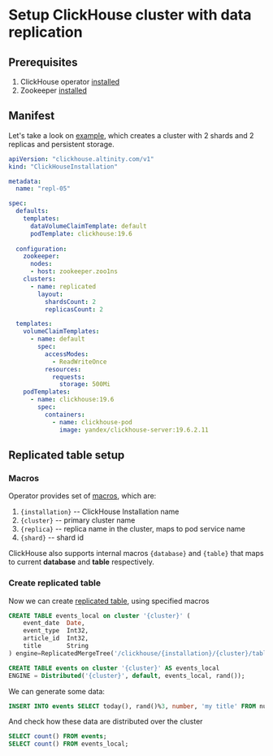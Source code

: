 
# Setup ClickHouse cluster with data replication

## Prerequisites

1. ClickHouse operator [installed](operator_installation_details.md)
1. Zookeeper [installed](zookeeper_setup.md)


## Manifest

Let's take a look on [example](./chi-examples/04-replication-zookeeper-05-simple-PV.yaml), which creates a cluster with 2 shards and 2 replicas and persistent storage.

```yaml
apiVersion: "clickhouse.altinity.com/v1"
kind: "ClickHouseInstallation"

metadata:
  name: "repl-05"

spec:
  defaults:
    templates: 
      dataVolumeClaimTemplate: default
      podTemplate: clickhouse:19.6
 
  configuration:
    zookeeper:
      nodes:
      - host: zookeeper.zoo1ns
    clusters:
      - name: replicated
        layout:
          shardsCount: 2
          replicasCount: 2

  templates:
    volumeClaimTemplates:
      - name: default
        spec:
          accessModes:
            - ReadWriteOnce
          resources:
            requests:
              storage: 500Mi
    podTemplates:
      - name: clickhouse:19.6
        spec:
          containers:
            - name: clickhouse-pod
              image: yandex/clickhouse-server:19.6.2.11
```


## Replicated table setup

### Macros
Operator provides set of [macros](https://clickhouse.yandex/docs/en/operations/server_settings/settings/#macros), which are:
 1. `{installation}` -- ClickHouse Installation name
 1. `{cluster}` -- primary cluster name
 1. `{replica}` -- replica name in the cluster, maps to pod service name
 1. `{shard}` -- shard id

ClickHouse also supports internal macros `{database}` and `{table}` that maps to current **database** and **table** respectively.

### Create replicated table

Now we can create [replicated table](https://clickhouse.yandex/docs/en/operations/table_engines/replication/), using specified macros

```sql
CREATE TABLE events_local on cluster '{cluster}' (
    event_date  Date,
    event_type  Int32,
    article_id  Int32,
    title       String
) engine=ReplicatedMergeTree('/clickhouse/{installation}/{cluster}/tables/{shard}/{database}/{table}', '{replica}', event_date, (event_type, article_id), 8192);
```

```sql
CREATE TABLE events on cluster '{cluster}' AS events_local
ENGINE = Distributed('{cluster}', default, events_local, rand());
```

We can generate some data:
```sql
INSERT INTO events SELECT today(), rand()%3, number, 'my title' FROM numbers(100);
```

And check how these data are distributed over the cluster
```sql
SELECT count() FROM events;
SELECT count() FROM events_local;
```
